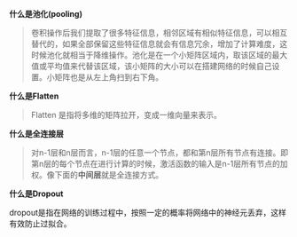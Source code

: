 

**什么是池化(pooling)**

> 卷积操作后我们提取了很多特征信息，相邻区域有相似特征信息，可以相互替代的，如果全部保留这些特征信息就会有信息冗余，增加了计算难度，这时候池化就相当于降维操作。池化是在一个小矩阵区域内，取该区域的最大值或平均值来代替该区域，该小矩阵的大小可以在搭建网络的时候自己设置。小矩阵也是从左上角扫到右下角。



**什么是Flatten**

> Flatten 是指将多维的矩阵拉开，变成一维向量来表示。



**什么是全连接层**

> 对n-1层和n层而言，n-1层的任意一个节点，都和第n层所有节点有连接。即第n层的每个节点在进行计算的时候，激活函数的输入是n-1层所有节点的加权。像下面的**中间层**就是全连接方式。



**什么是Dropout**

dropout是指在网络的训练过程中，按照一定的概率将网络中的神经元丢弃，这样有效防止过拟合。